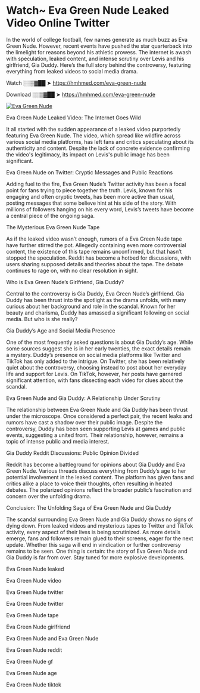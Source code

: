 # Watch~ Eva Green Nude Leaked Video Online Twitter

In the world of college football, few names generate as much buzz as Eva Green Nude. However, recent events have pushed the star quarterback into the limelight for reasons beyond his athletic prowess. The internet is awash with speculation, leaked content, and intense scrutiny over Levis and his girlfriend, Gia Duddy. Here’s the full story behind the controversy, featuring everything from leaked videos to social media drama.

Watch ░░▒▓██ ➤ https://hmhmed.com/eva-green-nude

Download ░░▒▓██ ➤ https://hmhmed.com/eva-green-nude

[![Eva Green Nude](https://i.imgur.com/dJHk4Zq.gif)](https://hmhmed.com/eva-green-nude)

Eva Green Nude Leaked Video: The Internet Goes Wild

It all started with the sudden appearance of a leaked video purportedly featuring Eva Green Nude. The video, which spread like wildfire across various social media platforms, has left fans and critics speculating about its authenticity and content. Despite the lack of concrete evidence confirming the video's legitimacy, its impact on Levis's public image has been significant.

Eva Green Nude on Twitter: Cryptic Messages and Public Reactions

Adding fuel to the fire, Eva Green Nude’s Twitter activity has been a focal point for fans trying to piece together the truth. Levis, known for his engaging and often cryptic tweets, has been more active than usual, posting messages that some believe hint at his side of the story. With millions of followers hanging on his every word, Levis’s tweets have become a central piece of the ongoing saga.

The Mysterious Eva Green Nude Tape

As if the leaked video wasn’t enough, rumors of a Eva Green Nude tape have further stirred the pot. Allegedly containing even more controversial content, the existence of this tape remains unconfirmed, but that hasn’t stopped the speculation. Reddit has become a hotbed for discussions, with users sharing supposed details and theories about the tape. The debate continues to rage on, with no clear resolution in sight.

Who is Eva Green Nude’s Girlfriend, Gia Duddy?

Central to the controversy is Gia Duddy, Eva Green Nude’s girlfriend. Gia Duddy has been thrust into the spotlight as the drama unfolds, with many curious about her background and role in the scandal. Known for her beauty and charisma, Duddy has amassed a significant following on social media. But who is she really?

Gia Duddy’s Age and Social Media Presence

One of the most frequently asked questions is about Gia Duddy’s age. While some sources suggest she is in her early twenties, the exact details remain a mystery. Duddy’s presence on social media platforms like Twitter and TikTok has only added to the intrigue. On Twitter, she has been relatively quiet about the controversy, choosing instead to post about her everyday life and support for Levis. On TikTok, however, her posts have garnered significant attention, with fans dissecting each video for clues about the scandal.

Eva Green Nude and Gia Duddy: A Relationship Under Scrutiny

The relationship between Eva Green Nude and Gia Duddy has been thrust under the microscope. Once considered a perfect pair, the recent leaks and rumors have cast a shadow over their public image. Despite the controversy, Duddy has been seen supporting Levis at games and public events, suggesting a united front. Their relationship, however, remains a topic of intense public and media interest.

Gia Duddy Reddit Discussions: Public Opinion Divided

Reddit has become a battleground for opinions about Gia Duddy and Eva Green Nude. Various threads discuss everything from Duddy’s age to her potential involvement in the leaked content. The platform has given fans and critics alike a place to voice their thoughts, often resulting in heated debates. The polarized opinions reflect the broader public’s fascination and concern over the unfolding drama.

Conclusion: The Unfolding Saga of Eva Green Nude and Gia Duddy

The scandal surrounding Eva Green Nude and Gia Duddy shows no signs of dying down. From leaked videos and mysterious tapes to Twitter and TikTok activity, every aspect of their lives is being scrutinized. As more details emerge, fans and followers remain glued to their screens, eager for the next update. Whether this saga will end in vindication or further controversy remains to be seen. One thing is certain: the story of Eva Green Nude and Gia Duddy is far from over. Stay tuned for more explosive developments.

Eva Green Nude leaked

Eva Green Nude video

Eva Green Nude twitter

Eva Green Nude twitter

Eva Green Nude tape

Eva Green Nude girlfriend

Eva Green Nude and Eva Green Nude

Eva Green Nude reddit

Eva Green Nude gf

Eva Green Nude age

Eva Green Nude tiktok